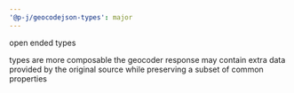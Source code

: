 ```yaml
---
'@p-j/geocodejson-types': major
---
```


open ended types

types are more composable
the geocoder response may contain extra data provided by the original source while preserving a subset of common properties
